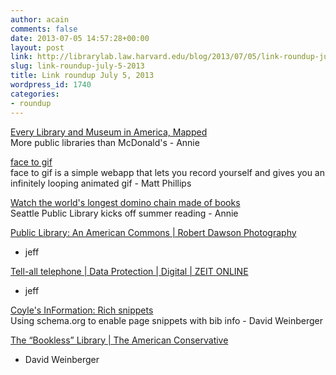 ```yaml
---
author: acain
comments: false
date: 2013-07-05 14:57:28+00:00
layout: post
link: http://librarylab.law.harvard.edu/blog/2013/07/05/link-roundup-july-5-2013/
slug: link-roundup-july-5-2013
title: Link roundup July 5, 2013
wordpress_id: 1740
categories:
- roundup
---
```


[Every Library and Museum in America, Mapped](http://www.theatlanticcities.com/neighborhoods/2013/06/every-library-and-museum-america-mapped/5826/)  
More public libraries than McDonald's - Annie

[face to gif](http://hdragomir.github.io/facetogif/)  
face to gif is a simple webapp that lets you record yourself and gives you an infinitely looping animated gif - Matt Phillips

[Watch the world's longest domino chain made of books](http://io9.com/watch-the-worlds-longest-domino-chain-made-of-books-513633327)  
Seattle Public Library kicks off summer reading - Annie

[Public Library: An American Commons | Robert Dawson Photography](http://www.robertdawson.com/pages/1/Public%20Library%3a%20An%20American%20Commons/Public%20Library%3a%20An%20American%20Commons/)  
- jeff

[Tell-all telephone | Data Protection | Digital | ZEIT ONLINE](http://www.zeit.de/datenschutz/malte-spitz-data-retention/)  
- jeff

[Coyle's InFormation: Rich snippets](http://kcoyle.blogspot.com/2012/09/rich-snippets.html)  
Using schema.org to enable page snippets with bib info - David Weinberger

[The “Bookless” Library | The American Conservative](http://www.theamericanconservative.com/the-bookless-libraries/?utm_source=rss&utm_medium=rss&utm_campaign=the-bookless-libraries)  
- David Weinberger
